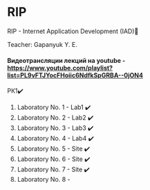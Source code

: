 # RIP
RIP - 
Internet Application Development (IAD)📝

Teacher: Gapanyuk Y. E.

#### Видеотрансляции лекций на youtube - https://www.youtube.com/playlist?list=PL9vFTJYocFHoiic6NdfkSpGRBA--0jON4

РК1✔️

1. Laboratory No. 1 - Lab1 ✔️  
2. Laboratory No. 2 - Lab2 ✔️  
3. Laboratory No. 3 - Lab3 ✔️  
4. Laboratory No. 4 - Lab4 ✔️  
5. Laboratory No. 5 - Site ✔️   
6. Laboratory No. 6 - Site ✔️   
7. Laboratory No. 7 - Site ✔️   
8. Laboratory No. 8 -  
